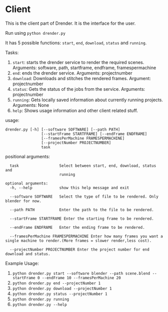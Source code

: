 # Client
This is the client part of Drender. It is the interface for the user.

Run using `python drender.py`

It has 5 possible functions:
`start`, `end`, `download`, `status` and `running`.

Tasks: 
1. `start`: starts the drender service to render the required scenes.
    Arguments: software, path, startframe, endframe, framespermachine
2. `end`: ends the drender service. 
    Arguments: projectnumber
3. `download`: Downloads and stitches the rendered frames.
    Argument: projectnumber
4. `status`: Gets the status of the jobs from the service.
    Arguments: projectnumber
5. `running`: Gets locally saved information about currently running projects.
    Arguments: None
6. `help`: Shows usage information and other client related stuff.

usage: 
```
drender.py [-h] [--software SOFTWARE] [--path PATH]
                [--startFrame STARTFRAME] [--endFrame ENDFRAME]
                [--framesPerMachine FRAMESPERMACHINE]
                [--projectNumber PROJECTNUMBER]
                task
```

positional arguments:
```
  task                  Select between start, end, download, status and
                        running

optional arguments:
  -h, --help            show this help message and exit

  --software SOFTWARE   Select the type of file to be rendered. Only blender for now.

  --path PATH           Enter the path to the file to be rendered.

  --startFrame STARTFRAME Enter the starting frame to be rendered.

  --endFrame ENDFRAME   Enter the ending frame to be rendered.

  --framesPerMachine FRAMESPERMACHINE Enter how many frames you want a single machine to render.(More frames = slower render,less cost).

  --projectNumber PROJECTNUMBER Enter the project number for end download and status.
```

Example Usage:
1. `python drender.py start --software blender --path scene.blend --startFrame 0 --endFrame 10 --framesPerMachine 20`
2. `python drender.py end --projectNumber 1`
3. `python drender.py download --projectNumber 1`
4. `python drender.py status --projectNumber 1`
5. `python drender.py running`
6. `python drender.py --help`
